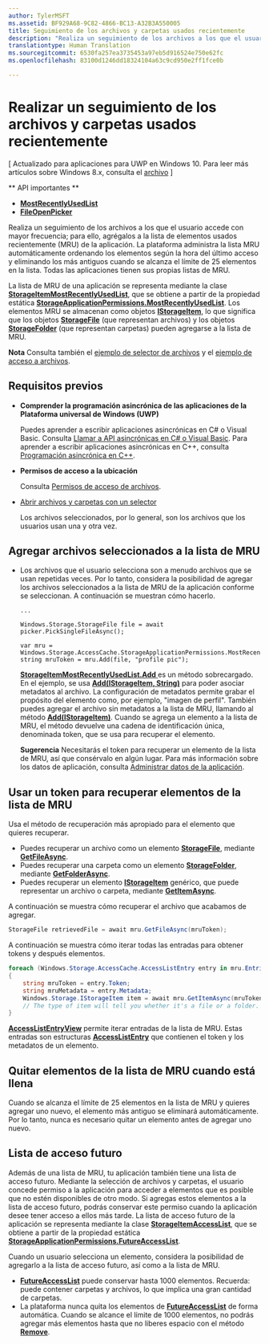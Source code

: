 ```yaml
---
author: TylerMSFT
ms.assetid: BF929A68-9C82-4866-BC13-A32B3A550005
title: Seguimiento de los archivos y carpetas usados recientemente
description: "Realiza un seguimiento de los archivos a los que el usuario accede con mayor frecuencia; para ello, agrégalos a la lista de elementos usados recientemente (MRU) de la aplicación."
translationtype: Human Translation
ms.sourcegitcommit: 6530fa257ea3735453a97eb5d916524e750e62fc
ms.openlocfilehash: 83100d1246dd18324104a63c9cd950e2ff1fce0b

---
```

# Realizar un seguimiento de los archivos y carpetas usados recientemente

\[ Actualizado para aplicaciones para UWP en Windows 10. Para leer más artículos sobre Windows 8.x, consulta el [archivo](http://go.microsoft.com/fwlink/p/?linkid=619132) \]


** API importantes **

- [**MostRecentlyUsedList**](https://msdn.microsoft.com/library/windows/apps/br207458)
- [**FileOpenPicker**](https://msdn.microsoft.com/library/windows/apps/hh738369)

Realiza un seguimiento de los archivos a los que el usuario accede con mayor frecuencia; para ello, agrégalos a la lista de elementos usados recientemente (MRU) de la aplicación. La plataforma administra la lista MRU automáticamente ordenando los elementos según la hora del último acceso y eliminando los más antiguos cuando se alcanza el límite de 25 elementos en la lista. Todas las aplicaciones tienen sus propias listas de MRU.

La lista de MRU de una aplicación se representa mediante la clase [**StorageItemMostRecentlyUsedList**](https://msdn.microsoft.com/library/windows/apps/br207475), que se obtiene a partir de la propiedad estática [**StorageApplicationPermissions.MostRecentlyUsedList**](https://msdn.microsoft.com/library/windows/apps/br207458). Los elementos MRU se almacenan como objetos [**IStorageItem**](https://msdn.microsoft.com/library/windows/apps/br227129), lo que significa que los objetos [**StorageFile**](https://msdn.microsoft.com/library/windows/apps/br227171) (que representan archivos) y los objetos [**StorageFolder**](https://msdn.microsoft.com/library/windows/apps/br227230) (que representan carpetas) pueden agregarse a la lista de MRU.

**Nota**  Consulta también el [ejemplo de selector de archivos](http://go.microsoft.com/fwlink/p/?linkid=619994) y el [ejemplo de acceso a archivos](http://go.microsoft.com/fwlink/p/?linkid=619995).

 

## Requisitos previos

-   **Comprender la programación asincrónica de las aplicaciones de la Plataforma universal de Windows (UWP)**

    Puedes aprender a escribir aplicaciones asincrónicas en C# o Visual Basic. Consulta [Llamar a API asincrónicas en C# o Visual Basic](https://msdn.microsoft.com/library/windows/apps/mt187337). Para aprender a escribir aplicaciones asincrónicas en C++, consulta [Programación asincrónica en C++](https://msdn.microsoft.com/library/windows/apps/mt187334).

-   **Permisos de acceso a la ubicación**

    Consulta [Permisos de acceso de archivos](file-access-permissions.md).

-   [Abrir archivos y carpetas con un selector](quickstart-using-file-and-folder-pickers.md)

    Los archivos seleccionados, por lo general, son los archivos que los usuarios usan una y otra vez.

 ## Agregar archivos seleccionados a la lista de MRU

-   Los archivos que el usuario selecciona son a menudo archivos que se usan repetidas veces. Por lo tanto, considera la posibilidad de agregar los archivos seleccionados a la lista de MRU de la aplicación conforme se seleccionan. A continuación se muestran cómo hacerlo.

    ```CSharp
    ...
    
    Windows.Storage.StorageFile file = await picker.PickSingleFileAsync();

    var mru = Windows.Storage.AccessCache.StorageApplicationPermissions.MostRecentlyUsedList;
    string mruToken = mru.Add(file, "profile pic");
    ```
    
    [
              **StorageItemMostRecentlyUsedList.Add**
            ](https://msdn.microsoft.com/library/windows/apps/br207476) es un método sobrecargado. En el ejemplo, se usa [**Add(IStorageItem, String)**](https://msdn.microsoft.com/library/windows/apps/br207481) para poder asociar metadatos al archivo. La configuración de metadatos permite grabar el propósito del elemento como, por ejemplo, "imagen de perfil". También puedes agregar el archivo sin metadatos a la lista de MRU, llamando al método [**Add(IStorageItem)**](https://msdn.microsoft.com/library/windows/apps/br207480). Cuando se agrega un elemento a la lista de MRU, el método devuelve una cadena de identificación única, denominada token, que se usa para recuperar el elemento.

    **Sugerencia**  Necesitarás el token para recuperar un elemento de la lista de MRU, así que consérvalo en algún lugar. Para más información sobre los datos de aplicación, consulta [Administrar datos de la aplicación](https://msdn.microsoft.com/library/windows/apps/hh465109).

     

## Usar un token para recuperar elementos de la lista de MRU

Usa el método de recuperación más apropiado para el elemento que quieres recuperar.

-   Puedes recuperar un archivo como un elemento [**StorageFile**](https://msdn.microsoft.com/library/windows/apps/br227171), mediante [**GetFileAsync**](https://msdn.microsoft.com/library/windows/apps/br207486).
-   Puedes recuperar una carpeta como un elemento [**StorageFolder**](https://msdn.microsoft.com/library/windows/apps/br227230), mediante [**GetFolderAsync**](https://msdn.microsoft.com/library/windows/apps/br207489).
-   Puedes recuperar un elemento [**IStorageItem**](https://msdn.microsoft.com/library/windows/apps/br227129) genérico, que puede representar un archivo o carpeta, mediante [**GetItemAsync**](https://msdn.microsoft.com/library/windows/apps/br207492).

A continuación se muestra cómo recuperar el archivo que acabamos de agregar.

```csharp
StorageFile retrievedFile = await mru.GetFileAsync(mruToken);
```

A continuación se muestra cómo iterar todas las entradas para obtener tokens y después elementos.

```csharp
foreach (Windows.Storage.AccessCache.AccessListEntry entry in mru.Entries)
{
    string mruToken = entry.Token;
    string mruMetadata = entry.Metadata;
    Windows.Storage.IStorageItem item = await mru.GetItemAsync(mruToken);
    // The type of item will tell you whether it's a file or a folder.
}
```

[
            **AccessListEntryView**](https://msdn.microsoft.com/library/windows/apps/br227349) permite iterar entradas de la lista de MRU. Estas entradas son estructuras [**AccessListEntry**](https://msdn.microsoft.com/library/windows/apps/br227348) que contienen el token y los metadatos de un elemento.

## Quitar elementos de la lista de MRU cuando está llena

Cuando se alcanza el límite de 25 elementos en la lista de MRU y quieres agregar uno nuevo, el elemento más antiguo se eliminará automáticamente. Por lo tanto, nunca es necesario quitar un elemento antes de agregar uno nuevo.

## Lista de acceso futuro

Además de una lista de MRU, tu aplicación también tiene una lista de acceso futuro. Mediante la selección de archivos y carpetas, el usuario concede permiso a la aplicación para acceder a elementos que es posible que no estén disponibles de otro modo. Si agregas estos elementos a la lista de acceso futuro, podrás conservar este permiso cuando la aplicación desee tener acceso a ellos más tarde. La lista de acceso futuro de la aplicación se representa mediante la clase [**StorageItemAccessList**](https://msdn.microsoft.com/library/windows/apps/br207459), que se obtiene a partir de la propiedad estática [**StorageApplicationPermissions.FutureAccessList**](https://msdn.microsoft.com/library/windows/apps/br207457).

Cuando un usuario selecciona un elemento, considera la posibilidad de agregarlo a la lista de acceso futuro, así como a la lista de MRU.

-   [
            **FutureAccessList**](https://msdn.microsoft.com/library/windows/apps/br207457) puede conservar hasta 1000 elementos. Recuerda: puede contener carpetas y archivos, lo que implica una gran cantidad de carpetas.
-   La plataforma nunca quita los elementos de [**FutureAccessList**](https://msdn.microsoft.com/library/windows/apps/br207457) de forma automática. Cuando se alcance el límite de 1000 elementos, no podrás agregar más elementos hasta que no liberes espacio con el método [**Remove**](https://msdn.microsoft.com/library/windows/apps/br207497).

 

 







<!--HONumber=Jun16_HO4-->


